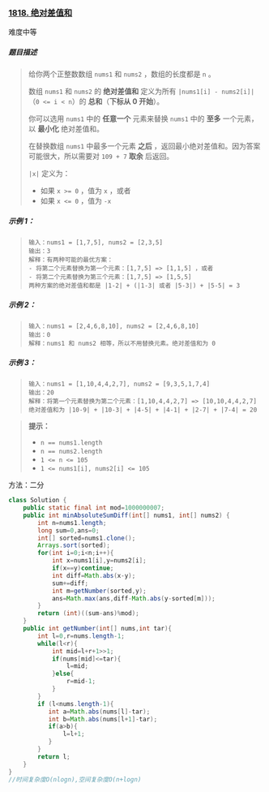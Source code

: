 ### [1818. 绝对差值和](https://leetcode-cn.com/problems/minimum-absolute-sum-difference/)

难度中等

##### 题目描述

> 给你两个正整数数组 `nums1` 和 `nums2` ，数组的长度都是 `n` 。
>
> 数组 `nums1` 和 `nums2` 的 **绝对差值和** 定义为所有 `|nums1[i] - nums2[i]|`（`0 <= i < n`）的 **总和**（**下标从 0 开始**）。
>
> 你可以选用 `nums1` 中的 **任意一个** 元素来替换 `nums1` 中的 **至多** 一个元素，以 **最小化** 绝对差值和。
>
> 在替换数组 `nums1` 中最多一个元素 **之后** ，返回最小绝对差值和。因为答案可能很大，所以需要对 `109 + 7` **取余** 后返回。
>
> `|x|` 定义为：
>
> - 如果 `x >= 0` ，值为 `x` ，或者
> - 如果 `x <= 0` ，值为 `-x`

##### **示例 1：**

> ```
> 输入：nums1 = [1,7,5], nums2 = [2,3,5]
> 输出：3
> 解释：有两种可能的最优方案：
> - 将第二个元素替换为第一个元素：[1,7,5] => [1,1,5] ，或者
> - 将第二个元素替换为第三个元素：[1,7,5] => [1,5,5]
> 两种方案的绝对差值和都是 |1-2| + (|1-3| 或者 |5-3|) + |5-5| = 3
> ```

##### **示例 2：**

> ```
> 输入：nums1 = [2,4,6,8,10], nums2 = [2,4,6,8,10]
> 输出：0
> 解释：nums1 和 nums2 相等，所以不用替换元素。绝对差值和为 0
> ```

##### **示例 3**：

> ```
> 输入：nums1 = [1,10,4,4,2,7], nums2 = [9,3,5,1,7,4]
> 输出：20
> 解释：将第一个元素替换为第二个元素：[1,10,4,4,2,7] => [10,10,4,4,2,7]
> 绝对差值和为 |10-9| + |10-3| + |4-5| + |4-1| + |2-7| + |7-4| = 20
> ```

> **提示：**
>
> - `n == nums1.length`
> - `n == nums2.length`
> - `1 <= n <= 105`
> - `1 <= nums1[i], nums2[i] <= 105`

方法：二分

```java
class Solution {
    public static final int mod=1000000007;
    public int minAbsoluteSumDiff(int[] nums1, int[] nums2) {
        int n=nums1.length;
        long sum=0,ans=0;
        int[] sorted=nums1.clone();
        Arrays.sort(sorted);
        for(int i=0;i<n;i++){
            int x=nums1[i],y=nums2[i];
            if(x==y)continue;
            int diff=Math.abs(x-y);
            sum+=diff;
            int m=getNumber(sorted,y);
            ans=Math.max(ans,diff-Math.abs(y-sorted[m]));
        }
        return (int)((sum-ans)%mod);
    }
    public int getNumber(int[] nums,int tar){
        int l=0,r=nums.length-1;
        while(l<r){
            int mid=l+r+1>>1;
            if(nums[mid]<=tar){
                l=mid;
            }else{
                r=mid-1;
            }
        }
        if (l<nums.length-1){
           int a=Math.abs(nums[l]-tar);
           int b=Math.abs(nums[l+1]-tar);
           if(a>b){
               l=l+1;
           }
        }
        return l;
    }
}
//时间复杂度O(nlogn),空间复杂度O(n+logn)
```

